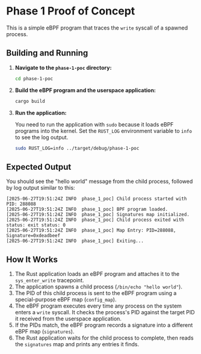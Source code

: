 # Phase 1 Proof of Concept

This is a simple eBPF program that traces the `write` syscall of a spawned process.

## Building and Running

1.  **Navigate to the `phase-1-poc` directory:**

    ```bash
    cd phase-1-poc
    ```

2.  **Build the eBPF program and the userspace application:**

    ```bash
    cargo build
    ```

3.  **Run the application:**

    You need to run the application with `sudo` because it loads eBPF programs into the kernel.
    Set the `RUST_LOG` environment variable to `info` to see the log output.

    ```bash
    sudo RUST_LOG=info ../target/debug/phase-1-poc
    ```

## Expected Output

You should see the "hello world" message from the child process, followed by log output similar to this:

```
[2025-06-27T19:51:24Z INFO  phase_1_poc] Child process started with PID: 288088
[2025-06-27T19:51:24Z INFO  phase_1_poc] BPF program loaded.
[2025-06-27T19:51:24Z INFO  phase_1_poc] Signatures map initialized.
[2025-06-27T19:51:24Z INFO  phase_1_poc] Child process exited with status: exit status: 0
[2025-06-27T19:51:24Z INFO  phase_1_poc] Map Entry: PID=288088, Signature=0xdeadbeef
[2025-06-27T19:51:24Z INFO  phase_1_poc] Exiting...
```

## How It Works

1.  The Rust application loads an eBPF program and attaches it to the `sys_enter_write` tracepoint.
2.  The application spawns a child process (`/bin/echo "hello world"`).
3.  The PID of this child process is sent to the eBPF program using a special-purpose eBPF map (`config_map`).
4.  The eBPF program executes every time any process on the system enters a `write` syscall. It checks the process's PID against the target PID it received from the userspace application.
5.  If the PIDs match, the eBPF program records a signature into a different eBPF map (`signatures`).
6.  The Rust application waits for the child process to complete, then reads the `signatures` map and prints any entries it finds.
